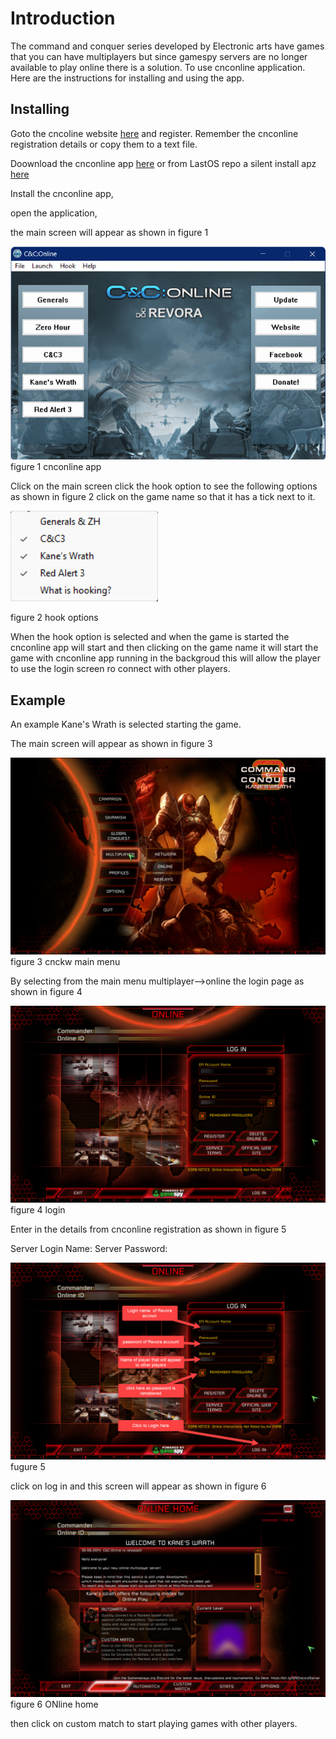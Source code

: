 # Introduction
 The command and conquer series developed by Electronic arts have games that you can have multiplayers but since gamespy servers are no longer available to play online there is a solution. To use cnconline application.
 Here are the instructions for installing and using the app.

 ## Installing
Goto the cncoline website [here](https://cnc-online.net/en/) and register.
Remember the cnconline registration details or copy them to a text file.


Doownload the cnconline app [here](https://cnc-online.net/en/download/)
or from LastOS repo a silent install apz [here](https://www.lastos.org/repo/CNCOnline_v2.0.7_ssApp.apz)


Install the cnconline app,

open the application,

 the main screen will appear as shown in  figure 1

![cnconlineapp](cnconlineapp.jpg)
figure 1 cnconline app

Click on the main screen click  the hook option to see the following options as shown in figure 2
click on the game name so that it has a tick next to it.

![cnconlineapp hooka](cnconlineapphook.jpg)

figure 2 hook options

When the hook option is selected and when the game is started the cnconline app will start and then clicking on the game name it will start the game with cnconline app running in the backgroud this will allow the player to use the login screen ro connect with other players.

## Example
An example Kane's Wrath is selected starting the game.

The main screen will appear as shown in figure 3

![Alt text](cnckwmainmenu.jpg)
figure 3 cnckw main menu

By selecting from the main menu multiplayer-->online the login page as shown in figure 4

![Alt text](cnckwlogin.jpg)
figure 4 login

Enter in the details from cnconline registration as shown in figure 5

Server Login Name:
Server Password:

![Alt text](cnckwlogindetails.jpg)
fugure 5


click on log in and this screen will appear as shown in figure 6

![cnchome](cnckwhome.jpg)
figure 6 ONline home

then click on custom match to start playing games with other players.